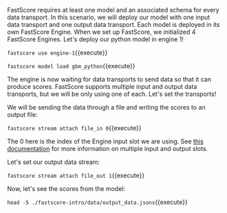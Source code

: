 FastScore requires at least one model and an associated schema for every data transport. In this scenario, we will deploy our model with one input data transport and one output data transport. 
Each model is deployed in its own FastScore Engine. When we set up FastScore, we initialized 4 FastScore Engines. Let's deploy our python model in engine 1!

`fastscore use engine-1`{{execute}}

`fastscore model load gbm_python`{{execute}}

The engine is now waiting for data transports to send data so that it can produce scores. FastScore supports multiple input and output data transports, but we will be only using one of each. Let's set the transports! 

We will be sending the data through a file and writing the scores to an output file:

`fastscore stream attach file_in 0`{{execute}}

The 0 here is the index of the Engine input slot we are using. See [this documentation](https://opendatagroup.github.io/Product%20Manuals/Multiple%20Input%20and%20Output%20Streams/) for more information on multiple input and output slots.

Let's set our output data stream:

`fastscore stream attach file_out 1`{{execute}}

Now, let's see the scores from the model:

`head -5 ./fastscore-intro/data/output_data.jsons`{{execute}}
